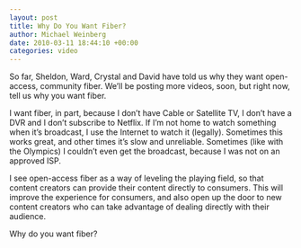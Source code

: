 ```yaml
---
layout: post
title: Why Do You Want Fiber?
author: Michael Weinberg
date: 2010-03-11 18:44:10 +00:00
categories: video
---
```

So far, Sheldon, Ward, Crystal and David have told us why they want open-access, community fiber. We’ll be posting more videos, soon, but right now, tell us why you want fiber.

I want fiber, in part, because I don’t have Cable or Satellite TV, I don’t have a DVR and I don’t subscribe to Netflix. If I’m not home to watch something when it’s broadcast, I use the Internet to watch it (legally). Sometimes this works great, and other times it’s slow and unreliable. Sometimes (like with the Olympics) I couldn’t even get the broadcast, because I was not on an approved ISP.

I see open-access fiber as a way of leveling the playing field, so that content creators can provide their content directly to consumers. This will improve the experience for consumers, and also open up the door to new content creators who can take advantage of dealing directly with their audience.

Why do you want fiber?
